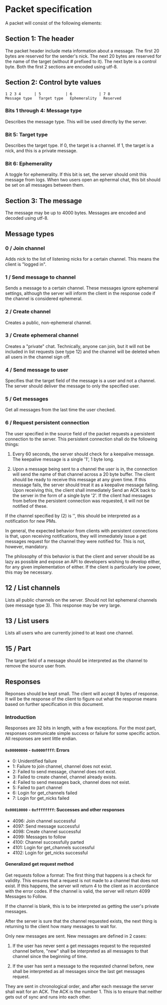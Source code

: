 # Packet specification

A packet will consist of the following elements:

## Section 1: The header

The packet header include meta information about a message.
The first 20 bytes are reserved for the sender's nick. The next 20 bytes are
reserved for the name of the target (without # prefixed to it). The next byte
is a control byte. Both the first 2 sections are encoded using utf-8.

## Section 2: Control byte values

```none
1 2 3 4      | 5           | 6            | 7 8
Message type   Target type   Ephemerality   Reserved
```

### Bits 1 through 4: Message type

Describes the message type. This will be used directly by the server.

### Bit 5: Target type

Describes the target type. If 0, the target is a channel. If 1, the target
is a nick, and this is a private message.

### Bit 6: Ephemerality

A toggle for ephemerality. If this bit is set, the server should omit this
message from logs. When two users open an ephermal chat, this bit should be
set on all messages between them.

## Section 3: The message

The message may be up to 4000 bytes. Messages are encoded and decoded using
utf-8.

## Message types

### 0 / Join channel

Adds nick to the list of listening nicks for a certain channel. This means the
client is "logged in".

### 1 / Send message to channel

Sends a message to a certain channel. These messages ignore ephemeral settings,
although the server will inform the client in the response code if the channel
is considered ephemeral.

### 2 / Create channel

Creates a public, non-ephemeral channel.

### 3 / Create ephemeral channel

Creates a "private" chat. Technically, anyone can join, but it will not be
included in list requests (see type 12) and the channel will be deleted when
all users in the channel sign off.

### 4 / Send message to user

Specifies that the target field of the message is a user and not a channel.
The server should deliver the message to only the specified user.

### 5 / Get messages

Get all messages from the last time the user checked.

### 6 / Request persistent connection

The user specified in the source field of the packet requests a persistent connection
to the server. This persistent connection shall do the following things:

1. Every 60 seconds, the server should check for a keepalive message. The keepalive
message is a single '1', 1 byte long.

2. Upon a message being sent to a channel the user is in, the connection will send
the name of that channel across a 20 byte buffer. The client should be ready to
receive this message at any given time. If this message fails, the server should
treat it as a keepalive message failing. Upon receiving this, the client shall
immediately Send an ACK back to the server in the form of a single byte '2'.
If the client had messages from before the persistent connection was requested,
it will not be notified of these.

If the channel specified by (2) is '', this should be interpreted as a notification
for new PMs.

In general, the expected behavior from clients with persistent connections is that,
upon receiving notifications, they will immediately issue a get messages request for
the channel they were notified for. This is not, however, mandatory.

The philosophy of this behavior is that the client and server should be as lazy as
possible and expose an API to developers wishing to develop either, for any given
implementation of either. If the client is particularly low power, this may be
necessary.

## 12 / List channels

Lists all public channels on the server. Should not list ephemeral channels
(see message type 3). This response may be very large.

## 13 / List users

Lists all users who are currently joined to at least one channel.

## 15 / Part

The target field of a message should be interpreted as the channel to remove
the source user from.

## Responses

Reponses should be kept small. The client will accept 8 bytes of response. It
will be the response of the client to figure out what the response means based
on further specification in this document.

### Introduction

Responses are 32 bits in length, with a few exceptions. For the most part,
responses communicate simple success or failure for some specific action.
All responses are sent little endian.

#### `0x00000000` - `0x0000ffff`: Errors

* 0: Unidentified failure
* 1: Failure to join channel, channel does not exist.
* 2: Failed to send message, channel does not exist.
* 3: Failed to create channel, channel already exists.
* 4: Failed to send messages back, channel does not exist.
* 5: Failed to part channel
* 6: Login for get_channels failed
* 7: Login for get_nicks failed

#### `0x00010000` - `0xffffffff`: Successes and other responses

* 4096: Join channel successful
* 4097: Send message successful
* 4098: Create channel successful
* 4099: Messages to follow
* 4100: Channel successfully parted
* 4101: Login for get_channels successful
* 4102: Login for get_nicks successful

#### Generalized get request method

Get requests follow a format:
The first thing that happens is a check for validity. This ensures that a
request is not made to a channel that does not exist. If this happens, the
server will return 4 to the client as in accordance with the error codes. If
the channel is valid, the server will return 4099 Messages to Follow.

If the channel is blank, this is to be interpreted as getting the user's
private messages.

After the server is sure that the channel requested exists, the next thing is
returning to the client how many messages to wait for.

Only new messages are sent. New messages are defined in 2 cases:

1. If the user has never sent a get messages request to the requested channel
before, "new" shall be interpreted as all messages to that channel since the
beginning of time.

2. If the user has sent a message to the requested channel before, new shall be
interpreted as all messages since the last get messages request.

They are sent in chronological order, and after each message the server shall
wait for an ACK. The ACK is the number 1. This is to ensure that neither gets
out of sync and runs into each other.
